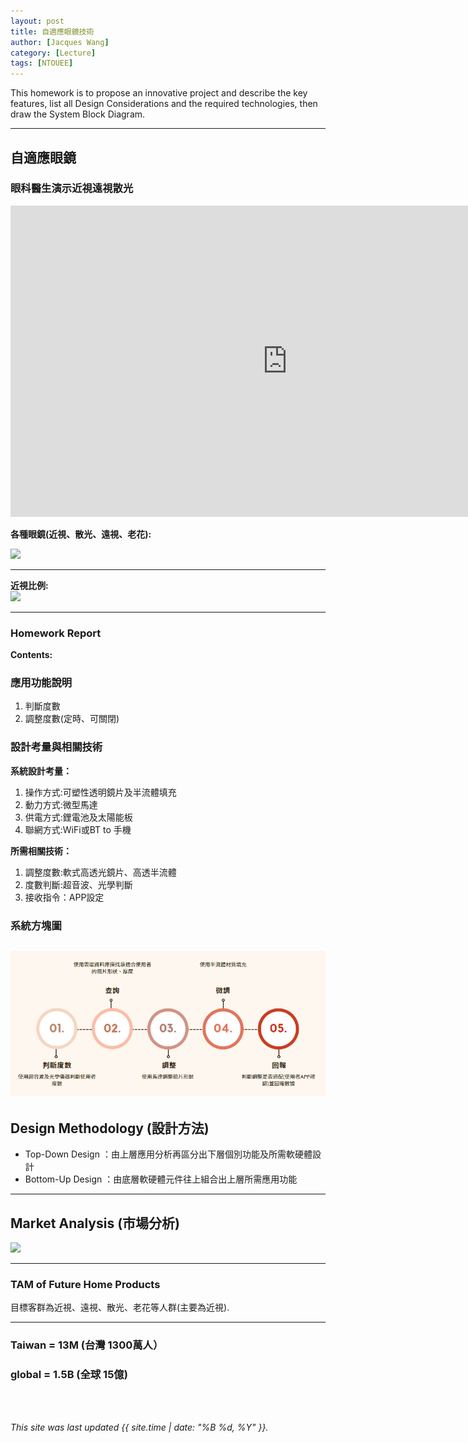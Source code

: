 ```yaml
---
layout: post
title: 自適應眼鏡技術
author: [Jacques Wang]
category: [Lecture]
tags: [NTOUEE]
---
```


This homework is to propose an innovative project and describe the key features, list all Design Considerations and the required technologies, then draw the System Block Diagram.

---
## 自適應眼鏡

### 眼科醫生演示近視遠視散光
<iframe width="885" height="498" src="https://www.youtube.com/embed/frFwuF1fbM0" title="【你有視力問題嗎?】眼科醫生演示近視遠視散光" frameborder="0" allow="accelerometer; autoplay; clipboard-write; encrypted-media; gyroscope; picture-in-picture; web-share" allowfullscreen></iframe>

**各種眼鏡(近視、散光、遠視、老花):**<br>

![](https://media.gettyimages.com/vectors/various-black-silhouette-glasses-eyeglasses-frames-set-sunglasses-vector-id1003883462)

---
**近視比例:**<br>
![](https://www.taiwanpb.org/uploadfile/C01/images/%E6%9C%AA%E5%91%BD%E5%90%8D-1-2(1).jpg)


---
### Homework Report
**Contents:**<br>

### 應用功能說明
1. 判斷度數
2. 調整度數(定時、可關閉)

### 設計考量與相關技術
**系統設計考量：**<br>
1. 操作方式:可塑性透明鏡片及半流體填充
2. 動力方式:微型馬達
3. 供電方式:鋰電池及太陽能板
4. 聯網方式:WiFi或BT to 手機

**所需相關技術：**
1. 調整度數:軟式高透光鏡片、高透半流體
2. 度數判斷:超音波、光學判斷
3. 接收指令：APP設定

### 系統方塊圖
![](https://github.com/Jacques3131/MCU-project/blob/main/images/666.png?raw=true)
---
## Design Methodology (設計方法)
* Top-Down Design  ：由上層應用分析再區分出下層個別功能及所需軟硬體設計
* Bottom-Up Design ：由底層軟硬體元件往上組合出上層所需應用功能

---
## Market Analysis (市場分析)
![](https://www.modernmgz.com/wan2/upload/images/20180710154032.jpg)

---
### TAM of Future Home Products
目標客群為近視、遠視、散光、老花等人群(主要為近視).<br>

---
### Taiwan = 13M (台灣 1300萬人）

### global  = 1.5B (全球 15億)




<br>
<br>

*This site was last updated {{ site.time | date: "%B %d, %Y" }}.*


